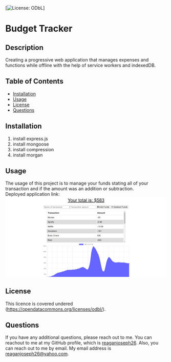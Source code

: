  [![License: ODbL](https://img.shields.io/badge/License-ODbL-brightgreen.svg)]

  # Budget Tracker 

  ## Description
  Creating a progressive web application that manages expenses and functions while offline with the help of service workers and indexedDB.

  ## Table of Contents
  * [Installation](#installation)
  * [Usage](#usage)
  * [License](#license)
  * [Questions](#questions)
  
  ## Installation
  1. install express.js 
  2. install mongoose  
  3. install compression 
  4. install morgan  

  ## Usage
  The usage of this project is to manage your funds stating all of your transaction and if the amount was an addition or subtraction.
  </br> 
  Deployed application link: 
  </br>
  ![ScreenShot](./public/images/Screenshot.jpg)

  ## License
  This licence is covered undered (https://opendatacommons.org/licenses/odbl/).
  

  ## Questions
  If you have any additional questions, please reach out to me. 
  You can reachout to me at my GitHub profile, which is [reaganjoseph26](https://github.com/reaganjoseph26).
  Also, you can reach out to me by email. My email address is reaganjoseph26@yahoo.com. 
  